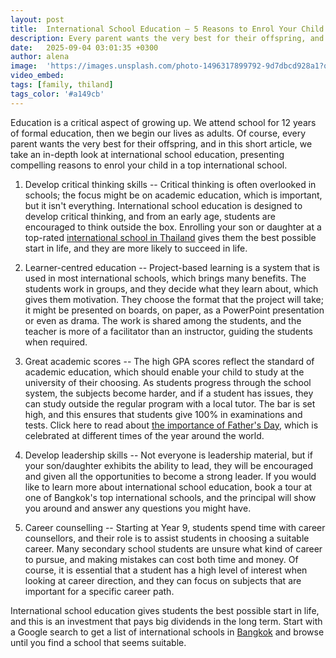 ```yaml
---
layout: post
title:  International School Education – 5 Reasons to Enrol Your Child
description: Every parent wants the very best for their offspring, and in this short article, we take an in-depth look at international school education, presenting compelling reasons to enrol your child in a top international school.
date:   2025-09-04 03:01:35 +0300
author: alena
image:  'https://images.unsplash.com/photo-1496317899792-9d7dbcd928a1?q=80&w=987&auto=format&fit=crop&ixlib=rb-4.1.0&ixid=M3wxMjA3fDB8MHxwaG90by1wYWdlfHx8fGVufDB8fHx8fA%3D%3D'
video_embed:
tags: [family, thiland]
tags_color: '#a149cb'
---
```


Education is a critical aspect of growing up. We attend school for 12 years of formal education, then we begin our lives as adults. Of course, every parent wants the very best for their offspring, and in this short article, we take an in-depth look at international school education, presenting compelling reasons to enrol your child in a top international school.

1. Develop critical thinking skills -- Critical thinking is often overlooked in schools; the focus might be on academic education, which is important, but it isn't everything. International school education is designed to develop critical thinking, and from an early age, students are encouraged to think outside the box. Enrolling your son or daughter at a top-rated [international school in Thailand](https://www.patana.ac.th/) gives them the best possible start in life, and they are more likely to succeed in life.

2. Learner-centred education -- Project-based learning is a system that is used in most international schools, which brings many benefits. The students work in groups, and they decide what they learn about, which gives them motivation. They choose the format that the project will take; it might be presented on boards, on paper, as a PowerPoint presentation or even as drama. The work is shared among the students, and the teacher is more of a facilitator than an instructor, guiding the students when required.

3. Great academic scores -- The high GPA scores reflect the standard of academic education, which should enable your child to study at the university of their choosing. As students progress through the school system, the subjects become harder, and if a student has issues, they can study outside the regular program with a local tutor. The bar is set high, and this ensures that students give 100% in examinations and tests. Click here to read about [the importance of Father's Day](https://infeeds.com/honouring-fatherhood-celebrating-fathers-day-and-the-importance-of-dads/), which is celebrated at different times of the year around the world.

4. Develop leadership skills -- Not everyone is leadership material, but if your son/daughter exhibits the ability to lead, they will be encouraged and given all the opportunities to become a strong leader. If you would like to learn more about international school education, book a tour at one of Bangkok's top international schools, and the principal will show you around and answer any questions you might have.

5. Career counselling -- Starting at Year 9, students spend time with career counsellors, and their role is to assist students in choosing a suitable career. Many secondary school students are unsure what kind of career to pursue, and making mistakes can cost both time and money. Of course, it is essential that a student has a high level of interest when looking at career direction, and they can focus on subjects that are important for a specific career path.

International school education gives students the best possible start in life, and this is an investment that pays big dividends in the long term. Start with a Google search to get a list of international schools in [Bangkok](https://www.bangkok.go.th/) and browse until you find a school that seems suitable.